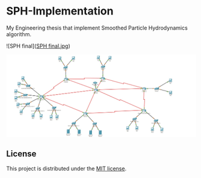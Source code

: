 # SPH-Implementation

My Engineering thesis that implement Smoothed Particle Hydrodynamics algorithm.

![SPH final]([SPH final.jpg](https://github.com/BartoszSPawlak/SPH-Implementation/blob/main/SPH%20final.jpg))

![Network design.](https://github.com/BartoszSPawlak/Bartosz-Pawlak-projekt-sieci/blob/main/Projekt%20sieci%20-%20Bartosz%20Pawlak.jpg)

## License

This project is distributed under the [MIT license](LICENSE.txt).
